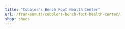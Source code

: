 ```yaml
---
title: "Cobbler's Bench Foot Health Center"
url: /frankenmuth/cobblers-bench-foot-health-center/
shop: shoes
---
```

